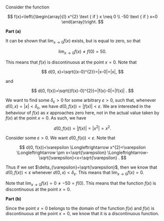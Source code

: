 Consider the function

$$
f(x)=\left\{\begin{array}{l}
x^{2} \text { if } x \neq 0 \\
-50 \text { if } x=0
\end{array}\right.
$$

**Part (a)**

It can be shown that $\lim _{x \rightarrow 0} f(x)$ exists, but is equal to zero, so that

$$
\lim _{x \rightarrow 0} f(x) \neq f(0)=50 .
$$

This means that $f(x)$ is discontinuous at the point $x=0$. Note that

$$
d(0, x)=\sqrt{(x-0)^{2}}=|x-0|=|x|,
$$

and

$$
d(0, f(x))=\sqrt{(f(x)-0)^{2}}=|f(x)-0|=|f(x)| .
$$

We want to find some $\delta_{\varepsilon}>0$ for some arbitrary $\varepsilon>0$, such that, whenever $d(0, x)=|x|<\delta_{\varepsilon}$, we have $d(0, f(x))=|f(x)|<\varepsilon$. We are interested in
the behaviour of $f(x)$ as $x$ approaches zero here, not in the actual value taken by $f(x)$ at the point $x=0$. As such, we have

$$
d(0, f(x))=|f(x)|= |x^{2}|=x^{2} .
$$

Consider some $\varepsilon>0$. We want $d(0, f(x))<\varepsilon$. Note that

$$
d(0, f(x))<\varepsilon \Longleftrightarrow x^{2}<\varepsilon \Longleftrightarrow \pm x<\sqrt{\varepsilon} \Longleftrightarrow-\sqrt{\varepsilon}<x<\sqrt{\varepsilon} .
$$

Thus if we set $\delta_{\varepsilon}=\sqrt{\varepsilon}$, then we know that $d(0, f(x))<\varepsilon$ whenever $d(0, x)<\delta_{\varepsilon}$. This means that $\lim _{x \rightarrow 0} f(x)=0$.

Note that $\lim _{x \rightarrow 0} f(x)=0 \neq-50=f(0)$. This means that the function $f(x)$ is discontinuous at the point $x=0$.

**Part (b)**

Since the point $x=0$ belongs to the domain of the function $f(x)$ and $f(x)$ is discontinuous at the point $x=0$, we know that it is a discontinuous function.

